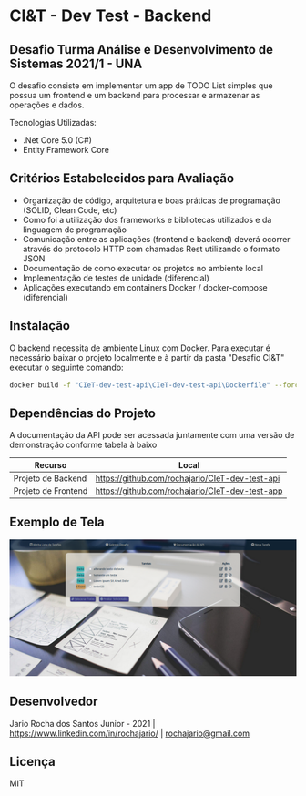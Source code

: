 # CI&T - Dev Test - Backend
## Desafio Turma Análise e Desenvolvimento de Sistemas 2021/1 - UNA


O desafio consiste em implementar um app de TODO List simples que possua um frontend e um backend para processar e armazenar as operações e dados. 

Tecnologias Utilizadas:
- .Net Core 5.0 (C#)
- Entity Framework Core

## Critérios Estabelecidos para Avaliação 

- Organização de código, arquitetura e boas práticas de programação (SOLID, Clean Code, etc)
- Como foi a utilização dos frameworks e bibliotecas utilizados e da linguagem de programação
- Comunicação entre as aplicações (frontend e backend) deverá ocorrer através do protocolo HTTP com chamadas Rest utilizando o formato JSON
- Documentação de como executar os projetos no ambiente local
- Implementação de testes de unidade (diferencial)
- Aplicações executando em containers Docker / docker-compose (diferencial)

## Instalação

O backend necessita de ambiente Linux com Docker.
Para executar é necessário baixar o projeto localmente e à partir da pasta "Desafio CI&T" executar o seguinte comando:

```sh
docker build -f "CIeT-dev-test-api\CIeT-dev-test-api\Dockerfile" --force-rm -t desafiociet:dev --target base "CIeT-dev-test-api\CIeT-dev-test-api" 
```

## Dependências do Projeto

A documentação da API pode ser acessada juntamente com uma versão de demonstração conforme tabela à baixo

| Recurso | Local |
| ------ | ------ |
| Projeto de Backend | https://github.com/rochajario/CIeT-dev-test-api |
| Projeto de Frontend | https://github.com/rochajario/CIeT-dev-test-app |

## Exemplo de Tela
![alt text](https://github.com/rochajario/CIeT-dev-test-app/blob/main/app.PNG?raw=true)

## Desenvolvedor

Jario Rocha dos Santos Junior - 2021 | https://www.linkedin.com/in/rochajario/ | rochajario@gmail.com

## Licença
MIT
